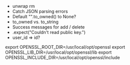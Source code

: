 * unwrap rm
* Catch JSON parsing errors
* Default "".to_owned() to None?
* to_owned vs. to_string
* Success messages for add / delete
* .expect("Couldn't read public key.")
* user_id => id?

export OPENSSL_ROOT_DIR=/usr/local/opt/openssl
export OPENSSL_LIB_DIR=/usr/local/opt/openssl/lib
export OPENSSL_INCLUDE_DIR=/usr/local/opt/openssl/include

